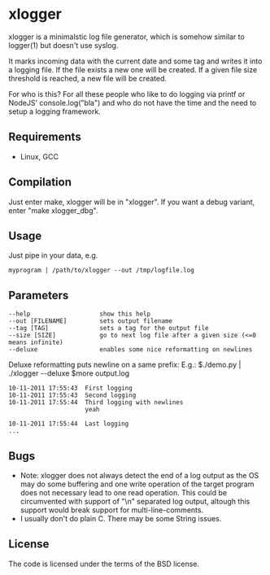 xlogger
=======

xlogger is a minimalstic log file generator, which is somehow similar to logger(1) but doesn't use syslog.

It marks incoming data with the current date and some tag and writes it into a logging file.
If the file exists a new one will be created. If a given file size threshold is reached, a new file will be created.

For who is this?
For all these people who like to do logging via printf or NodeJS' console.log("bla") and who do not have
the time and the need to setup a logging framework.

Requirements
------------
- Linux, GCC

Compilation
-----------
Just enter make, xlogger will be in "xlogger".
If you want a debug variant, enter "make xlogger_dbg".

Usage
-----
Just pipe in your data, e.g.

    myprogram | /path/to/xlogger --out /tmp/logfile.log

Parameters
----------
    --help                   show this help
    --out [FILENAME]         sets output filename
    --tag [TAG]              sets a tag for the output file
    --size [SIZE]            go to next log file after a given size (<=0 means infinite)
    --deluxe                 enables some nice reformatting on newlines

Deluxe reformatting puts newline on a same prefix:
E.g.: 
    $./demo.py | ./xlogger --deluxe
    $more output.log

    10-11-2011 17:55:43  First logging
    10-11-2011 17:55:43  Second logging
    10-11-2011 17:55:44  Third logging with newlines 
                         yeah 
                     
    10-11-2011 17:55:44  Last logging
    ...

Bugs
----
- Note: xlogger does not always detect the end of a log output as the OS may do some buffering
and one write operation of the target program does not necessary lead to one read operation.
  This could be circumvented with support of "\n" separated log output, altough this support would
  break support for multi-line-comments.
- I usually don't do plain C. There may be some String issues.

License
-------
The code is licensed under the terms of the BSD license.
